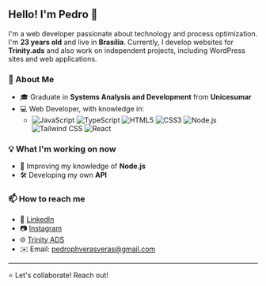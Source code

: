 ## Hello! I'm Pedro 👋

I'm a web developer passionate about technology and process optimization. I'm **23 years old** and live in **Brasília**. Currently, I develop websites for **Trinity.ads** and also work on independent projects, including WordPress sites and web applications.

### 🚀 About Me
- 🎓 Graduate in **Systems Analysis and Development** from **Unicesumar**
- 💻 Web Developer, with knowledge in:
  - ![JavaScript](<img src="https://cdn.jsdelivr.net/gh/devicons/devicon@latest/icons/javascript/javascript-original.svg" />)
    ![TypeScript](<img src="https://cdn.jsdelivr.net/gh/devicons/devicon@latest/icons/typescript/typescript-original.svg" />)
    ![HTML5](https://cdn.jsdelivr.net/gh/devicons/devicon@latest/icons/html5/html5-original-wordmark.svg)
    ![CSS3](<img src="https://cdn.jsdelivr.net/gh/devicons/devicon@latest/icons/css3/css3-original-wordmark.svg" />)
    ![Node.js](https://img.shields.io/badge/Node.js-339933?style=for-the-badge&logo=node.js&logoColor=white)
    ![Tailwind CSS](<img src="https://cdn.jsdelivr.net/gh/devicons/devicon@latest/icons/tailwindcss/tailwindcss-original.svg" />)
    ![React](https://img.shields.io/badge/React-61DAFB?style=for-the-badge&logo=react&logoColor=black)

### 💡 What I'm working on now
- 🎯 Improving my knowledge of **Node.js**
- 🛠️ Developing my own **API**

### 📫 How to reach me
- 💼 [LinkedIn](https://www.linkedin.com/in/pedro-h-a3941310b/)  
- 📷 [Instagram](https://www.instagram.com/triinity.ads/)  
- 🌐 [Trinity ADS](https://www.instagram.com/triinity.ads/)  
- ✉️ Email: [pedrophverasveras@gmail.com](mailto:pedrophverasveras@gmail.com)

---
⭐ Let's collaborate! Reach out!
